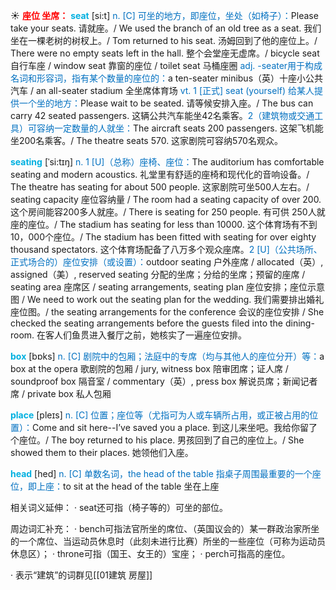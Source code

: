 ☀ <font color="red">**座位 坐席：**</font>
<font color="sky blue">**seat**</font> [si:t] 
<font color="#0070c0">n. [C] 可坐的地方，即座位，坐处（如椅子）：</font>Please take your seats. 请就座。/ We used the branch of an old tree as a seat. 我们坐在一棵老树的树杈上。/ Tom returned to his seat. 汤姆回到了他的座位上。/ There were no empty seats left in the hall. 整个会堂座无虚席。/ bicycle seat 自行车座 / window seat 靠窗的座位 / toilet seat 马桶座圈 <font color="#0070c0">adj. -seater用于构成名词和形容词，指有某个数量的座位的：</font>a ten-seater minibus（英）十座小公共汽车 / an all-seater stadium 全坐席体育场 <font color="#0070c0">vt. 1 [正式] seat (yourself) 给某人提供一个坐的地方：</font>Please wait to be seated. 请等候安排入座。/ The bus can carry 42 seated passengers. 这辆公共汽车能坐42名乘客。<font color="#0070c0">2（建筑物或交通工具）可容纳一定数量的人就坐：</font>The aircraft seats 200 passengers. 这架飞机能坐200名乘客。/ The theatre seats 570. 这家剧院可容纳570名观众。
           
<font color="sky blue">**seating**</font> [ˈsi:tɪŋ]
<font color="#0070c0">n. 1 [U]（总称）座椅、座位：</font>The auditorium has comfortable seating and modern acoustics. 礼堂里有舒适的座椅和现代化的音响设备。/ The theatre has seating for about 500 people. 这家剧院可坐500人左右。/ seating capacity 座位容纳量 / The room had a seating capacity of over 200. 这个房间能容200多人就座。/ There is seating for 250 people. 有可供 250人就座的座位。/ The stadium has seating for less than 10000. 这个体育场有不到10，000个座位。/ The stadium has been fitted with seating for over eighty thousand spectators. 这个体育场配备了八万多个观众座席。<font color="#0070c0">2 [U]（公共场所、正式场合的）座位安排（或设置）：</font>outdoor seating 户外座席 / allocated（英）, assigned（美）, reserved seating 分配的坐席；分给的坐席；预留的座席 / seating area 座席区 / seating arrangements, seating plan 座位安排；座位示意图 / We need to work out the seating plan for the wedding. 我们需要排出婚礼座位图。/ the seating arrangements for the conference 会议的座位安排 / She checked the seating arrangements before the guests filed into the dining-room. 在客人们鱼贯进入餐厅之前，她核实了一遍座位安排。

<font color="sky blue">**box**</font> [bɒks] 
<font color="#0070c0">n. [C] 剧院中的包厢；法庭中的专席（均与其他人的座位分开）等：</font>a box at the opera 歌剧院的包厢 / jury, witness box 陪审团席；证人席 / soundproof box 隔音室 / commentary（英）, press box 解说员席；新闻记者席 / private box 私人包厢

<font color="sky blue">**place**</font> [pleɪs] 
<font color="#0070c0">n. [C] 位置；座位等（尤指可为人或车辆所占用，或正被占用的位置）：</font>Come and sit here--I’ve saved you a place. 到这儿来坐吧。我给你留了个座位。/ The boy returned to his place. 男孩回到了自己的座位上。/ She showed them to their places. 她领他们入座。

<font color="sky blue">**head**</font> [hed] 
<font color="#0070c0">n. [C] 单数名词，the head of the table 指桌子周围最重要的一个座位，即上座：</font>to sit at the head of the table 坐在上座

相关词义延伸：
· seat还可指（椅子等的）可坐的部位。

周边词汇补充：
· bench可指法官所坐的席位、（英国议会的）某一群政治家所坐的一个席位、当运动员休息时（此刻未进行比赛）所坐的一些座位（可称为运动员休息区）；
· throne可指（国王、女王的）宝座；
· perch可指高的座位。

· 表示“建筑”的词群见[[01建筑 房屋]]
